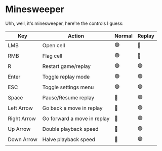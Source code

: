 # Minesweeper

Uhh, well, it's minesweeper, here're the controls I guess:

| Key         | Action                      | Normal    | Replay    |
| ----------- | --------------------------- | --------- | --------- |
| LMB         | Open cell                   | &#128994; | &#128308; |
| RMB         | Flag cell                   | &#128994; | &#128308; |
| R           | Restart game/replay         | &#128994; | &#128994; |
| Enter       | Toggle replay mode          | &#128994; | &#128994; |
| ESC         | Toggle settings menu        | &#128994; | &#128994; |
| Space       | Pause/Resume replay         | &#128308; | &#128994; |
| Left Arrow  | Go back a move in replay    | &#128308; | &#128994; |
| Right Arrow | Go forward a move in replay | &#128308; | &#128994; |
| Up Arrow    | Double playback speed       | &#128308; | &#128994; |
| Down Arrow  | Halve playback speed        | &#128308; | &#128994; |
